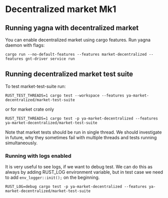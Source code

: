 # Decentralized market Mk1

## Running yagna with decentralized market

You can enable decentralized market using cargo features.
Run yagna daemon with flags:
```
cargo run --no-default-features --features market-decentralized --features gnt-driver service run
```

## Running decentralized market test suite

To test market-test-suite run:
```
RUST_TEST_THREADS=1 cargo test --workspace --features ya-market-decentralized/market-test-suite
```
or for market crate only
```
RUST_TEST_THREADS=1 cargo test -p ya-market-decentralized --features ya-market-decentralized/market-test-suite
```

Note that market tests should be run in single thread.
We should investigate in future, why they sometimes fail with multiple threads
and tests running simultaneously.

### Running with logs enabled

It is very useful to see logs, if we want to debug test. We can do this as
always by adding RUST_LOG environment variable, but in test case we need to
add `env_logger::init();` on the beginning. 

```
RUST_LOG=debug cargo test -p ya-market-decentralized --features ya-market-decentralized/market-test-suite 
```

